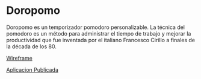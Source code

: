 # Doropomo

Doropomo es un temporizador pomodoro personalizable. La técnica del pomodoro es un método para administrar el tiempo de trabajo y mejorar la productividad que fue inventada por el italiano Francesco Cirillo a finales de la década de los 80.

[Wireframe](https://www.figma.com/file/lkbaXRA4MxaDAHhJnTlc6y/Doropomo?node-id=2%3A4590)

[Aplicacion Publicada]()
